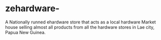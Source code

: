 # zehardware-
A Nationally runned ehardware store that acts as a local hardware Market house selling almost all products from all the hardware stores in Lae city, Papua New Guinea.
